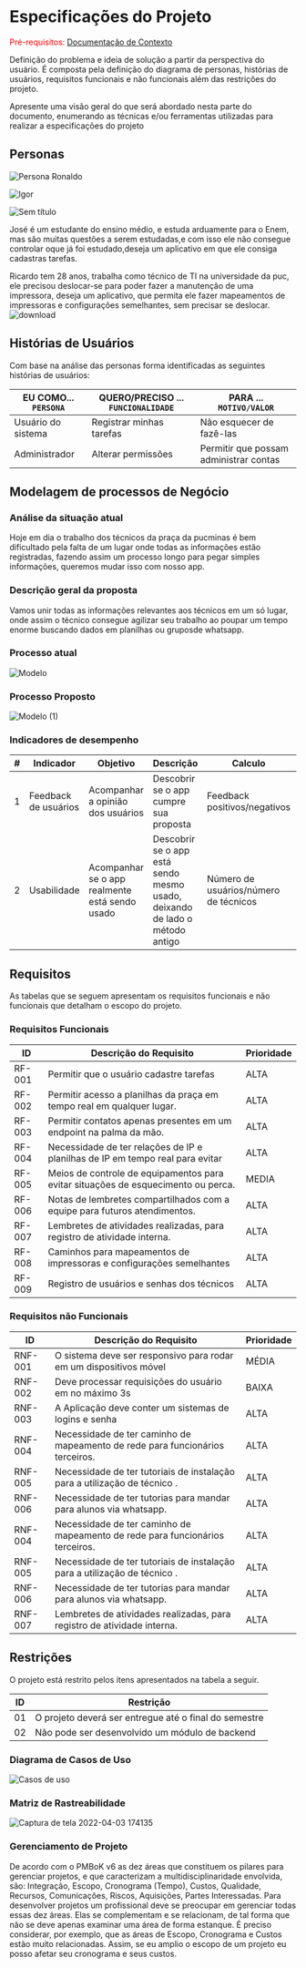 # Especificações do Projeto

<span style="color:red">Pré-requisitos: <a href="1-Documentação de Contexto.md"> Documentação de Contexto</a></span>

Definição do problema e ideia de solução a partir da perspectiva do usuário. É composta pela definição do  diagrama de personas, histórias de usuários, requisitos funcionais e não funcionais além das restrições do projeto.

Apresente uma visão geral do que será abordado nesta parte do documento, enumerando as técnicas e/ou ferramentas utilizadas para realizar a especificações do projeto

## Personas

![Persona Ronaldo](https://user-images.githubusercontent.com/83379675/161451262-dea9d120-ca14-46bb-86a5-140d23c86bd8.png)

![Igor](https://user-images.githubusercontent.com/83466411/161451716-0e16162e-0e75-49c3-9b9a-c53d011a360c.png)

![Sem título](https://user-images.githubusercontent.com/83466411/161451688-60848933-23f4-4631-b967-23b2d97194a8.png)

José é um estudante do ensino médio, e estuda arduamente para o Enem, mas são muitas questões a serem estudadas,e com isso ele não consegue controlar oque já foi estudado,deseja um aplicativo em que ele consiga cadastras tarefas.

Ricardo tem 28 anos, trabalha como técnico de TI na universidade da puc, ele precisou deslocar-se para poder fazer a manutenção de uma impressora, deseja um aplicativo, que permita ele fazer mapeamentos de impressoras e configurações semelhantes, sem precisar se deslocar.
![download](https://user-images.githubusercontent.com/83466411/159390657-be9820c5-5d4a-4768-a3a7-73c4f6ffc33d.jpg)



## Histórias de Usuários

Com base na análise das personas forma identificadas as seguintes histórias de usuários:

|EU COMO... `PERSONA`| QUERO/PRECISO ... `FUNCIONALIDADE` |PARA ... `MOTIVO/VALOR`                 |
|--------------------|------------------------------------|----------------------------------------|
|Usuário do sistema  | Registrar minhas tarefas           | Não esquecer de fazê-las               |
|Administrador       | Alterar permissões                 | Permitir que possam administrar contas |

## Modelagem de processos de Negócio

### Análise da situação atual

Hoje em dia o trabalho dos técnicos da praça da pucminas é bem dificultado pela falta de um lugar onde todas as informações estão registradas, fazendo assim um processo longo para pegar simples informações, queremos mudar isso com nosso app.

### Descrição geral da proposta

Vamos unir todas as informações relevantes aos técnicos em um só lugar, onde assim o técnico consegue agilizar seu trabalho ao poupar um tempo enorme buscando dados em planilhas ou gruposde whatsapp.

### Processo atual
![Modelo](https://user-images.githubusercontent.com/82723489/161446023-51dfbdf2-bbb2-41d8-a701-b37ffaca7f5c.png)


### Processo Proposto
![Modelo (1)](https://user-images.githubusercontent.com/82723489/161446131-1edcc6d7-60f6-4580-99ef-5a727e8fcb40.png)

### Indicadores de desempenho
| #   | Indicador  | Objetivo | Descrição | Calculo | Fonte | Perspectiva |
|-----|------------|----------|-----------|---------|-------|-------------|
| 1 | Feedback de usuários| Acompanhar a opinião dos usuários| Descobrir se o app cumpre sua proposta| Feedback positivos/negativos|Reclamaçoes dos técnicos| Crescimento e aprendizado|
| 2 | Usabilidade | Acompanhar se o app realmente está sendo usado | Descobrir se o app está sendo mesmo usado, deixando de lado o método antigo| Número de usuários/número de técnicos | Tabela de usuários | Crescimento e aprendizado | 

## Requisitos

As tabelas que se seguem apresentam os requisitos funcionais e não funcionais que detalham o escopo do projeto.

### Requisitos Funcionais

|ID    | Descrição do Requisito  | Prioridade |
|------|-----------------------------------------|----|
|RF-001| Permitir que o usuário cadastre tarefas | ALTA | 
|RF-002| Permitir acesso a planilhas da praça em tempo real em qualquer lugar.    | ALTA |
|RF-003| Permitir contatos apenas presentes em um endpoint na palma da mão.    | ALTA |
|RF-004| Necessidade de ter relações de IP e planilhas de IP em tempo real para evitar | ALTA |
|RF-005|	Meios de controle de equipamentos para evitar situações de esquecimento ou perca. | MEDIA |
|RF-006| Notas de lembretes compartilhados com a equipe para futuros atendimentos.| ALTA |
|RF-007| Lembretes de atividades realizadas, para registro de atividade interna. | ALTA |
|RF-008|	Caminhos para mapeamentos de impressoras e configurações semelhantes | ALTA |
|RF-009| Registro de usuários e senhas dos técnicos | ALTA |




### Requisitos não Funcionais

|ID     | Descrição do Requisito  |Prioridade |
|-------|-------------------------|----|
|RNF-001| O sistema deve ser responsivo para rodar em um dispositivos móvel | MÉDIA | 
|RNF-002| Deve processar requisições do usuário em no máximo 3s |  BAIXA | 
|RNF-003| A Aplicação deve conter um sistemas de logins e senha | ALTA |
|RNF-004|	Necessidade de ter caminho de mapeamento de rede para funcionários terceiros. | ALTA |
|RNF-005| Necessidade de ter tutoriais de instalação para a utilização de técnico . | ALTA |
|RNF-006|	Necessidade de ter tutorias para mandar para alunos via whatsapp. | ALTA |
|RNF-004|	Necessidade de ter caminho de mapeamento de rede para funcionários terceiros. | ALTA |
|RNF-005| Necessidade de ter tutoriais de instalação para a utilização de técnico . | ALTA |
|RNF-006|	Necessidade de ter tutorias para mandar para alunos via whatsapp. | ALTA |
|RNF-007| Lembretes de atividades realizadas, para registro de atividade interna. | ALTA |


## Restrições

O projeto está restrito pelos itens apresentados na tabela a seguir.

|ID| Restrição                                             |
|--|-------------------------------------------------------|
|01| O projeto deverá ser entregue até o final do semestre |
|02| Não pode ser desenvolvido um módulo de backend        |

### Diagrama de Casos de Uso

![Casos de uso](https://user-images.githubusercontent.com/82723489/161447316-ee90f0a1-0ff4-42ad-b3c3-91fa87470545.png)


### Matriz de Rastreabilidade
![Captura de tela 2022-04-03 174135](https://user-images.githubusercontent.com/82723489/161447712-c2791940-98c8-462f-a9f0-d6cebbf944a1.png)


### Gerenciamento de Projeto 

De acordo com o PMBoK v6 as dez áreas que constituem os pilares para gerenciar projetos, e que caracterizam a multidisciplinaridade envolvida, são: Integração, Escopo, Cronograma (Tempo), Custos, Qualidade, Recursos, Comunicações, Riscos, Aquisições, Partes Interessadas. Para desenvolver projetos um profissional deve se preocupar em gerenciar todas essas dez áreas. Elas se complementam e se relacionam, de tal forma que não se deve apenas examinar uma área de forma estanque. É preciso considerar, por exemplo, que as áreas de Escopo, Cronograma e Custos estão muito relacionadas. Assim, se eu amplio o escopo de um projeto eu posso afetar seu cronograma e seus custos.

